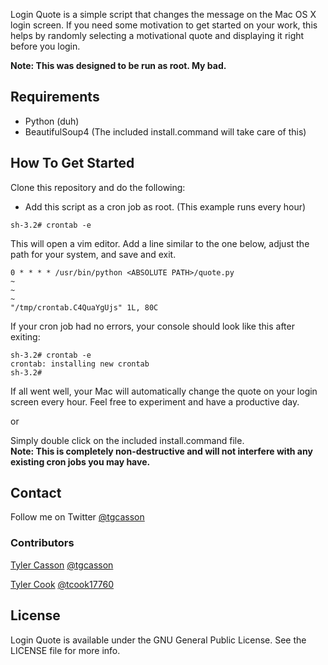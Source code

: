 Login Quote is a simple script that changes the message on the Mac OS X login screen. If you need some motivation to get started on your work, this helps by randomly selecting a motivational quote and displaying it right before you login.

**Note: This was designed to be run as root. My bad.**

## Requirements

- Python (duh)
- BeautifulSoup4 (The included install.command will take care of this)

## How To Get Started

Clone this repository and do the following:

- Add this script as a cron job as root. (This example runs every hour)

```console
sh-3.2# crontab -e
```
This will open a vim editor. Add a line similar to the one below, adjust the path for your system, and save and exit.

```console
0 * * * * /usr/bin/python <ABSOLUTE PATH>/quote.py
~                                                                               
~                                                                               
~                                                                               
"/tmp/crontab.C4QuaYgUjs" 1L, 80C
```
If your cron job had no errors, your console should look like this after exiting:

```console
sh-3.2# crontab -e
crontab: installing new crontab
sh-3.2#
```  

If all went well, your Mac will automatically change the quote on your login screen every hour. Feel free to experiment and have a productive day.

or

Simply double click on the included install.command file.  
**Note: This is completely non-destructive and will not interfere with any existing cron jobs you may have.**

## Contact

Follow me on Twitter [@tgcasson](https://twitter.com/tgcasson)

### Contributors

[Tyler Casson](https://bitbucket.org/tylr)
[@tgcasson](https://twitter.com/tgcasson)  

[Tyler Cook](https://bitbucket.org/chef1991)
[@tcook17760](https://twitter.com/tcook17760)

## License

Login Quote is available under the GNU General Public License. See the LICENSE file for more info.
